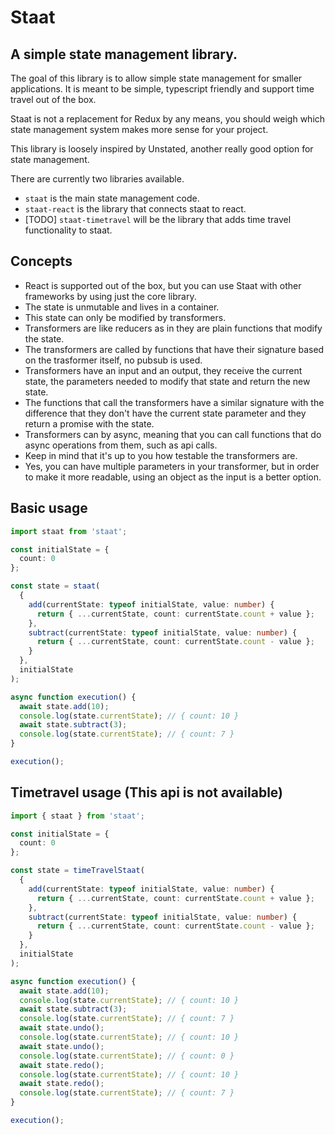 # Staat

## A simple state management library.

The goal of this library is to allow simple state management for smaller applications. It is meant to be simple, typescript friendly and support time travel out of the box.

Staat is not a replacement for Redux by any means, you should weigh which state management system makes more sense for your project.

This library is loosely inspired by Unstated, another really good option for state management.

There are currently two libraries available.

- `staat` is the main state management code.
- `staat-react` is the library that connects staat to react.
- [TODO] `staat-timetravel` will be the library that adds time travel functionality to staat.

## Concepts

- React is supported out of the box, but you can use Staat with other frameworks by using just the core library.
- The state is unmutable and lives in a container.
- This state can only be modified by transformers.
- Transformers are like reducers as in they are plain functions that modify the state.
- The transformers are called by functions that have their signature based on the trasformer itself, no pubsub is used.
- Transformers have an input and an output, they receive the current state, the parameters needed to modify that state and return the new state.
- The functions that call the transformers have a similar signature with the difference that they don't have the current state parameter and they return a promise with the state.
- Transformers can by async, meaning that you can call functions that do async operations from them, such as api calls.
- Keep in mind that it's up to you how testable the transformers are.
- Yes, you can have multiple parameters in your transformer, but in order to make it more readable, using an object as the input is a better option.

## Basic usage

```ts
import staat from 'staat';

const initialState = {
  count: 0
};

const state = staat(
  {
    add(currentState: typeof initialState, value: number) {
      return { ...currentState, count: currentState.count + value };
    },
    subtract(currentState: typeof initialState, value: number) {
      return { ...currentState, count: currentState.count - value };
    }
  },
  initialState
);

async function execution() {
  await state.add(10);
  console.log(state.currentState); // { count: 10 }
  await state.subtract(3);
  console.log(state.currentState); // { count: 7 }
}

execution();
```

## Timetravel usage (This api is not available)

```ts
import { staat } from 'staat';

const initialState = {
  count: 0
};

const state = timeTravelStaat(
  {
    add(currentState: typeof initialState, value: number) {
      return { ...currentState, count: currentState.count + value };
    },
    subtract(currentState: typeof initialState, value: number) {
      return { ...currentState, count: currentState.count - value };
    }
  },
  initialState
);

async function execution() {
  await state.add(10);
  console.log(state.currentState); // { count: 10 }
  await state.subtract(3);
  console.log(state.currentState); // { count: 7 }
  await state.undo();
  console.log(state.currentState); // { count: 10 }
  await state.undo();
  console.log(state.currentState); // { count: 0 }
  await state.redo();
  console.log(state.currentState); // { count: 10 }
  await state.redo();
  console.log(state.currentState); // { count: 7 }
}

execution();
```
